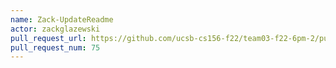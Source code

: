 ```yaml
---
name: Zack-UpdateReadme
actor: zackglazewski
pull_request_url: https://github.com/ucsb-cs156-f22/team03-f22-6pm-2/pull/75
pull_request_num: 75
---
```

